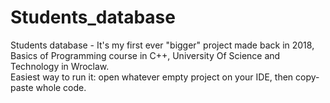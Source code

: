 # Students_database
Students database - It's my first ever "bigger" project made back in 2018, Basics of Programming course in C++, University Of Science and Technology in Wroclaw.<br />
Easiest way to run it: open whatever empty project on your IDE, then copy-paste whole code.
